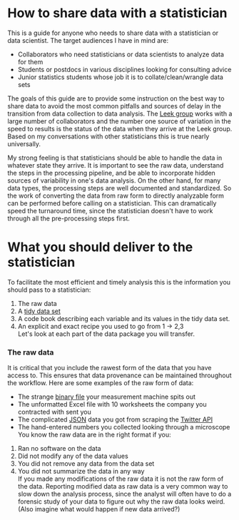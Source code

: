 # How to share data with a statistician
This is a guide for anyone who needs to share data with a statistician or data scientist. The target audiences I have in mind are:<br/>
* Collaborators who need statisticians or data scientists to analyze data for them<br/>
* Students or postdocs in various disciplines looking for consulting advice<br/>
* Junior statistics students whose job it is to collate/clean/wrangle data sets<br/>

The goals of this guide are to provide some instruction on the best way to share data to avoid the most common pitfalls and sources of delay in the transition from data collection to data analysis. The [Leek group](http://jtleek.com) works with a large number of collaborators and the number one source of variation in the speed to results is the status of the data when they arrive at the Leek group. Based on my conversations with other statisticians this is true nearly universally.<br/>

My strong feeling is that statisticians should be able to handle the data in whatever state they arrive. It is important to see the raw data, understand the steps in the processing pipeline, and be able to incorporate hidden sources of variability in one's data analysis. On the other hand, for many data types, the processing steps are well documented and standardized. So the work of converting the data from raw form to directly analyzable form can be performed before calling on a statistician. This can dramatically speed the turnaround time, since the statistician doesn't have to work through all the pre-processing steps first.
# What you should deliver to the statistician
To facilitate the most efficient and timely analysis this is the information you should pass to a statistician:
1. The raw data<br/>
2. A [tidy data set](http://vita.had.co.nz/papers/tidy-data.pdf)<br/>
3. A code book describing each variable and its values in the tidy data set.<br/>
4. An explicit and exact recipe you used to go from 1 -> 2,3<br/>
Let's look at each part of the data package you will transfer.
### The raw data
It is critical that you include the rawest form of the data that you have access to. This ensures that data provenance can be maintained throughout the workflow. Here are some examples of the raw form of data:
* The strange [binary file](https://en.wikipedia.org/wiki/Binary_file) your measurement machine spits out<br/>
* The unformatted Excel file with 10 worksheets the company you contracted with sent you<br/>
* The complicated [JSON](https://en.wikipedia.org/wiki/JSON) data you got from scraping the [Twitter API](https://twitter.com/twitterapi)<br/>
* The hand-entered numbers you collected looking through a microscope<br/>
You know the raw data are in the right format if you:
1. Ran no software on the data<br/>
2. Did not modify any of the data values<br/>
3. You did not remove any data from the data set<br/>
4. You did not summarize the data in any way<br/>
If you made any modifications of the raw data it is not the raw form of the data. Reporting modified data as raw data is a very common way to slow down the analysis process, since the analyst will often have to do a forensic study of your data to figure out why the raw data looks weird. (Also imagine what would happen if new data arrived?)
